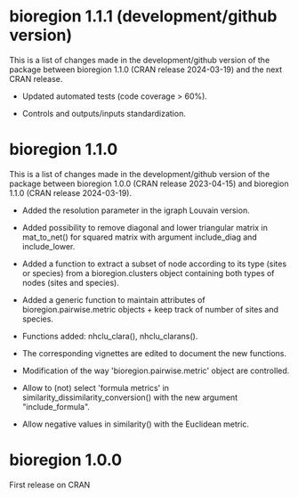 # bioregion 1.1.1 (development/github version)

This is a list of changes made in the development/github version of the package
between bioregion 1.1.0 (CRAN release 2024-03-19) and the next CRAN release.

* Updated automated tests (code coverage > 60%).

* Controls and outputs/inputs standardization.
 
# bioregion 1.1.0 

This is a list of changes made in the development/github version of the package
between bioregion 1.0.0 (CRAN release 2023-04-15) and bioregion 1.1.0 
(CRAN release 2024-03-19).

* Added the resolution parameter in the igraph Louvain version.

* Added possibility to remove diagonal and lower triangular matrix in 
mat_to_net() for squared matrix with argument include_diag and include_lower.

* Added a function to extract a subset of node according to its type (sites or 
species) from a bioregion.clusters object containing both types of nodes (sites 
and species).

* Added a generic function to maintain attributes of bioregion.pairwise.metric
objects + keep track of number of sites and species.

* Functions added: nhclu_clara(), nhclu_clarans().  

* The corresponding vignettes are edited to document the new functions.  

* Modification of the way 'bioregion.pairwise.metric' object are controlled.

* Allow to (not) select 'formula metrics' in 
similarity_dissimilarity_conversion() with the new argument "include_formula".

* Allow negative values in similarity() with the Euclidean metric.

# bioregion 1.0.0 

First release on CRAN

